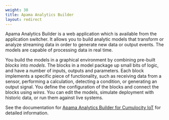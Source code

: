 ```yaml
---
weight: 30
title: Apama Analytics Builder
layout: redirect
---
```

Apama Analytics Builder is a web application which is available from the application switcher. It allows you to build analytic models that transform or analyze streaming data in order to generate new data or output events. The models are capable of processing data in real time.

You build the models in a graphical environment by combining pre-built *blocks* into *models*. The blocks in a model package up small bits of logic, and have a number of inputs, outputs and parameters. Each block implements a specific piece of functionality, such as receiving data from a sensor, performing a calculation, detecting a condition, or generating an output signal. You define the configuration of the blocks and connect the blocks using *wires*. You can edit the models, simulate deployment with historic data, or run them against live systems.

See the documentation for [Apama Analytics Builder for Cumulocity IoT](https://documentation.softwareag.com/onlinehelp/Rohan/Analytics_Builder/pab10-7-0/apama-pab-webhelp/index.html) for detailed information.

